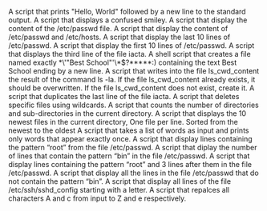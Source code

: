 A script that prints "Hello, World" followed by a new line to the standard output.
A script that displays a confused smiley.
A script that display the content of the /etc/passwd file.
A script that display the content of /etc/passwd and /etc/hosts.
A script that display the last 10 lines of /etc/passwd.
A script that display the first 10 lines of /etc/passwd.
A script that displays the third line of the file iacta.
A shell script that creates a file named exactly \*\\'"Best School"\'\\*$\?\*\*\*\*\*:) containing the text Best School ending by a new line.
A script that writes into the file ls_cwd_content the result of the command ls -la. If the file ls_cwd_content already exists, it should be overwritten. If the file ls_cwd_content does not exist, create it.
A script that duplicates the last line of the file iacta.
A script that deletes specific files using wildcards.
A script that counts the number of directories and sub-directories in the current directory.
A script that displays the 10 newest files in the current directory, One file per line. Sorted from the newest to the oldest
A script that takes a list of words as input and prints only words that appear exactly once.
A script that display lines containing the pattern “root” from the file /etc/passwd.
A script that diplay the number of lines that contain the pattern “bin” in the file /etc/passwd.
A script that display lines containing the pattern “root” and 3 lines after them in the file /etc/passwd.
A script that display all the lines in the file /etc/passwd that do not contain the pattern “bin”.
A script that display all lines of the file /etc/ssh/sshd_config starting with a letter.
A script that repalces all characters A and c from input to Z and e respectively.
